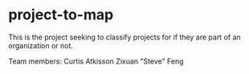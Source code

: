# project-to-map
This is the project seeking to classify projects for if they are part of an organization or not.

Team members:
    Curtis Atkisson
    Zixuan "Steve" Feng
